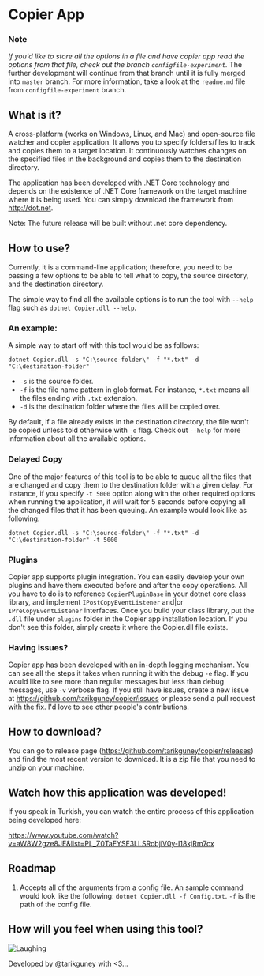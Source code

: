 # Copier App

### Note
*If you'd like to store all the options in a file and have copier app read the options from that file, check out the branch `configfile-experiment`.* The further development will continue from that branch until it is fully merged into `master` branch. For more information, take a look at the `readme.md` file from `configfile-experiment` branch.

## What is it?
A cross-platform (works on Windows, Linux, and Mac) and open-source file watcher and copier application. It allows you to specify folders/files to track and copies them to a target location. It continuously watches changes on the specified files in the background and copies them to the destination directory.

The application has been developed with .NET Core technology and depends on the existence of .NET Core framework on the target machine where it is being used. You can simply download the framework from http://dot.net.

Note: The future release will be built without .net core dependency.

## How to use?

Currently, it is a command-line application; therefore, you need to be passing a few options to be able to tell what to copy, the source directory, and the destination directory.

The simple way to find all the available options is to run the tool with `--help` flag such as `dotnet Copier.dll --help`.

### An example:
A simple way to start off with this tool would be as follows:

```
dotnet Copier.dll -s "C:\source-folder\" -f "*.txt" -d "C:\destination-folder"
```

- `-s` is the source folder.
- `-f` is the file name pattern in glob format. For instance, `*.txt` means all the files ending with `.txt` extension. 
- `-d` is the destination folder where the files will be copied over.

By default, if a file already exists in the destination directory, the file won't be copied unless told otherwise with `-o` flag. Check out `--help` for more information about all the available options.

### Delayed Copy
One of the major features of this tool is to be able to queue all the files that are changed and copy them to the destination folder with a given delay. For instance, if you specify `-t 5000` option along with the other required options when running the application, it will wait for 5 seconds before copying all the changed files that it has been queuing. An example would look like as following:

```
dotnet Copier.dll -s "C:\source-folder\" -f "*.txt" -d "C:\destination-folder" -t 5000
```

### Plugins

Copier app supports plugin integration. You can easily develop your own plugins and have them executed before and after the copy operations. All you have to do is to reference `CopierPluginBase` in your dotnet core class library, and implement `IPostCopyEventListener` and|or `IPreCopyEventListener` interfaces. Once you build your class library, put the `.dll` file under `plugins` folder in the Copier app installation location. If you don't see this folder, simply create it where the Copier.dll file exists.

### Having issues?

Copier app has been developed with an in-depth logging mechanism. You can see all the steps it takes when running it with the debug `-e` flag. If you would like to see more than regular messages but less than debug messages, use `-v` verbose flag. If you still have issues, create a new issue at https://github.com/tarikguney/copier/issues or please send a pull request with the fix. I'd love to see other people's contributions.


## How to download?

You can go to release page (https://github.com/tarikguney/copier/releases) and find the most recent version to download. It is a zip file that you need to unzip on your machine. 

## Watch how this application was developed!

If you speak in Turkish, you can watch the entire process of this application being developed here:

https://www.youtube.com/watch?v=aW8W2gze8JE&list=PL_Z0TaFYSF3LLSRobjiV0y-I18kjRm7cx

## Roadmap

1. Accepts all of the arguments from a config file. An sample command would look like the following: `dotnet Copier.dll -f Config.txt`. `-f` is the path of the config file.


## How will you feel when using this tool?

![Laughing](https://media.giphy.com/media/l1IYbqyLSloejiLok/giphy.gif)

Developed by @tarikguney with <3...